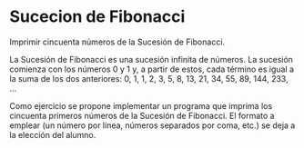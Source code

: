 # Sucecion de Fibonacci
Imprimir cincuenta números de la Sucesión de Fibonacci.

La Sucesión de Fibonacci es una sucesión infinita de números. La sucesión comienza con los
números 0 y 1 y, a partir de estos, cada término es igual a la suma de los dos anteriores:
0, 1, 1, 2, 3, 5, 8, 13, 21, 34, 55, 89, 144, 233, …

Como ejercicio se propone implementar un programa que imprima los cincuenta primeros
números de la Sucesión de Fibonacci. El formato a emplear (un número por línea, números
separados por coma, etc.) se deja a la elección del alumno.
